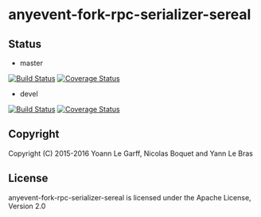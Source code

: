 anyevent-fork-rpc-serializer-sereal
===================================

Status
------

- master

[![Build Status](https://travis-ci.org/Navel-IT/anyevent-fork-rpc-serializer-sereal.svg?branch=master)](https://travis-ci.org/Navel-IT/anyevent-fork-rpc-serializer-sereal?branch=master)
[![Coverage Status](https://coveralls.io/repos/github/Navel-IT/anyevent-fork-rpc-serializer-sereal/badge.svg?branch=master)](https://coveralls.io/github/Navel-IT/anyevent-fork-rpc-serializer-sereal?branch=master)

- devel

[![Build Status](https://travis-ci.org/Navel-IT/anyevent-fork-rpc-serializer-sereal.svg?branch=devel)](https://travis-ci.org/Navel-IT/anyevent-fork-rpc-serializer-sereal?branch=devel)
[![Coverage Status](https://coveralls.io/repos/github/Navel-IT/anyevent-fork-rpc-serializer-sereal/badge.svg?branch=devel)](https://coveralls.io/github/Navel-IT/anyevent-fork-rpc-serializer-sereal?branch=devel)

Copyright
---------

Copyright (C) 2015-2016 Yoann Le Garff, Nicolas Boquet and Yann Le Bras

License
-------

anyevent-fork-rpc-serializer-sereal is licensed under the Apache License, Version 2.0
